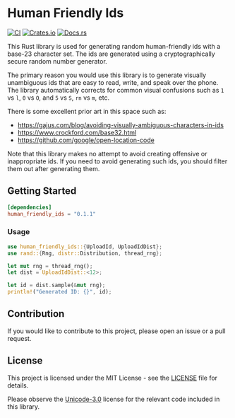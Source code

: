 # Human Friendly Ids

[![CI](https://github.com/JosiahBull/human-friendly-ids-rs/actions/workflows/ci.yaml/badge.svg)](https://github.com/JosiahBull/human-friendly-ids-rs/actions/workflows/ci.yaml)
[![Crates.io](https://img.shields.io/crates/v/human_friendly_ids)](https://crates.io/crates/human_friendly_ids)
[![Docs.rs](https://docs.rs/human_friendly_ids/badge.svg)](https://docs.rs/human_friendly_ids)

This Rust library is used for generating random human-friendly ids with a base-23 character set. The
ids are generated using a cryptographically secure random number generator.

The primary reason you would use this library is to generate visually unambiguous ids that are easy
to read, write, and speak over the phone. The library automatically corrects for common visual
confusions such as `1` vs `l`, `0` vs `O`, and `5` vs `S`, `rn` vs `m`, etc.

There is some excellent prior art in this space such as:

- <https://gajus.com/blog/avoiding-visually-ambiguous-characters-in-ids>
- <https://www.crockford.com/base32.html>
- <https://github.com/google/open-location-code>

Note that this library makes no attempt to avoid creating offensive or inappropriate ids. If you
need to avoid generating such ids, you should filter them out after generating them.

## Getting Started

```toml
[dependencies]
human_friendly_ids = "0.1.1"
```

### Usage

```rust
use human_friendly_ids::{UploadId, UploadIdDist};
use rand::{Rng, distr::Distribution, thread_rng};

let mut rng = thread_rng();
let dist = UploadIdDist::<12>;

let id = dist.sample(&mut rng);
println!("Generated ID: {}", id);
```

## Contribution

If you would like to contribute to this project, please open an issue or a pull request.

## License

This project is licensed under the MIT License - see the [LICENSE](LICENSE) file for details.

Please observe the [Unicode-3.0](https://www.unicode.org/license.txt) license for the relevant code
included in this library.
